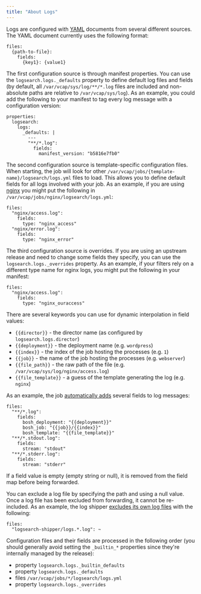 ```yaml
---
title: "About Logs"
---
```


Logs are configured with [YAML](http://www.yaml.org/) documents from several different sources. The YAML document
currently uses the following format:

    files:
      {path-to-file}:
        fields:
          {key1}: {value1}

The first configuration source is through manifest properties. You can use the `logsearch.logs._defaults` property to
define default log files and fields (by default, all `/var/vcap/sys/log/**/*.log` files are included and non-absolute
paths are relative to `/var/vcap/sys/log`). As an example, you could add the following to your manifest to tag every
log message with a configuration version:

    properties:
      logsearch:
        logs:
          _defaults: |
            ---
            "**/*.log":
              fields:
                manifest_version: "b5816e7fb0"

The second configuration source is template-specific configuration files. When starting, the job will look for other
`/var/vcap/jobs/{template-name}/logsearch/logs.yml` files to load. This allows you to define default fields for all
logs involved with your job. As an example, if you are using [nginx](http://nginx.org/) you might put the following in
`/var/vcap/jobs/nginx/logsearch/logs.yml`:

    files:
      "nginx/access.log":
        fields:
          type: "nginx_access"
      "nginx/error.log":
        fields:
          type: "nginx_error"

The third configuration source is overrides. If you are using an upstream release and need to change some fields they
specify, you can use the `logsearch.logs._overrides` property. As an example, if your filters rely on a different type
name for nginx logs, you might put the following in your manifest:

    files:
      "nginx/access.log":
        fields:
          type: "nginx_ouraccess"

There are several keywords you can use for dynamic interpolation in field values:

 * `{{director}}` - the director name (as configured by `logsearch.logs.director`)
 * `{{deployment}}` - the deployment name (e.g. `wordpress`)
 * `{{index}}` - the index of the job hosting the processes (e.g. `1`)
 * `{{job}}` - the name of the job hosting the processes (e.g. `webserver`)
 * `{{file_path}}` - the raw path of the file (e.g. `/var/vcap/sys/log/nginx/access.log`)
 * `{{file_template}}` - a guess of the template generating the log (e.g. `nginx`)

As an example, the job [automatically adds](./jobs/logsearch-shipper/spec) several fields to log messages:

    files:
      "**/*.log":
        fields:
          bosh_deployment: "{{deployment}}"
          bosh_job: "{{job}}/{{index}}"
          bosh_template: "{{file_template}}"
      "**/*.stdout.log":
        fields:
          stream: "stdout"
      "**/*.stderr.log":
        fields:
          stream: "stderr"

If a field value is empty (empty string or null), it is removed from the field map before being forwarded.

You can exclude a log file by specifying the path and using a null value. Once a log file has been excluded from
forwarding, it cannot be re-included. As an example, the log shipper
[excludes its own log files](./jobs/logsearch-shipper/templates/logsearch/logs.yml) with the following:

    files:
      "logsearch-shipper/logs.*.log": ~

Configuration files and their fields are processed in the following order (you should generally avoid setting the
`_builtin_*` properties since they're internally managed by the release):

 * property `logsearch.logs._builtin_defaults`
 * property `logsearch.logs._defaults`
 * files `/var/vcap/jobs/*/logsearch/logs.yml`
 * property `logsearch.logs._overrides`
